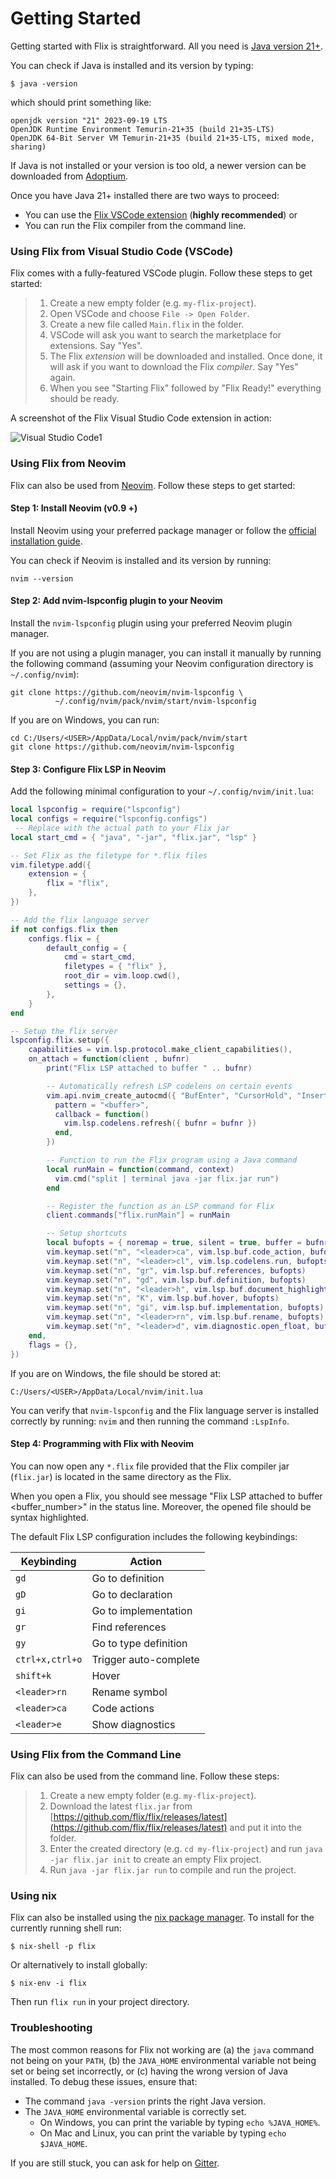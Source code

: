 # Getting Started

Getting started with Flix is straightforward. All you need is [Java version 21+](https://adoptium.net/temurin/releases/).

You can check if Java is installed and its version by typing:

```shell
$ java -version
```

which should print something like:

```
openjdk version "21" 2023-09-19 LTS
OpenJDK Runtime Environment Temurin-21+35 (build 21+35-LTS)
OpenJDK 64-Bit Server VM Temurin-21+35 (build 21+35-LTS, mixed mode, sharing)
```

If Java is not installed or your version is too old, a newer version can be
downloaded from [Adoptium](https://adoptium.net/temurin/releases/).

Once you have Java 21+ installed there are two ways to proceed:

- You can use the [Flix VSCode extension](https://marketplace.visualstudio.com/items?itemName=flix.flix) (__highly recommended__) or
- You can run the Flix compiler from the command line.

### Using Flix from Visual Studio Code (VSCode)

Flix comes with a fully-featured VSCode plugin. Follow these steps to get
started:

> 1. Create a new empty folder (e.g. `my-flix-project`).
> 2. Open VSCode and choose `File -> Open Folder`.
> 3. Create a new file called `Main.flix` in the folder. 
> 4. VSCode will ask you want to search the marketplace for extensions. Say "Yes".
> 5. The Flix _extension_ will be downloaded and installed. Once done, it will
>    ask if you want to download the Flix _compiler_. Say "Yes" again.
> 6. When you see "Starting Flix" followed by "Flix Ready!" everything should be ready.

A screenshot of the Flix Visual Studio Code extension in action:

![Visual Studio Code1](images/vscode1.png)

### Using Flix from Neovim

Flix can also be used from [Neovim](https://neovim.io/). Follow these steps to
get started:

#### Step 1: Install Neovim (v0.9 +)

Install Neovim using your preferred package manager or follow the [official installation guide](https://github.com/neovim/neovim/blob/master/INSTALL.md).

You can check if Neovim is installed and its version by running:

```shell
nvim --version
```

#### Step 2: Add nvim-lspconfig plugin to your Neovim

Install the `nvim-lspconfig` plugin using your preferred Neovim plugin manager.

If you are not using a plugin manager, you can install it manually by running
the following command (assuming your Neovim configuration directory is
`~/.config/nvim`):

```shell
git clone https://github.com/neovim/nvim-lspconfig \ 
          ~/.config/nvim/pack/nvim/start/nvim-lspconfig
```

If you are on Windows, you can run:

```shell
cd C:/Users/<USER>/AppData/Local/nvim/pack/nvim/start
git clone https://github.com/neovim/nvim-lspconfig
```

#### Step 3: Configure Flix LSP in Neovim

Add the following minimal configuration to your `~/.config/nvim/init.lua`:

```lua
local lspconfig = require("lspconfig")
local configs = require("lspconfig.configs")
 -- Replace with the actual path to your Flix jar
local start_cmd = { "java", "-jar", "flix.jar", "lsp" }

-- Set Flix as the filetype for *.flix files
vim.filetype.add({
    extension = {
        flix = "flix",
    },
})

-- Add the flix language server
if not configs.flix then
    configs.flix = {
        default_config = {
            cmd = start_cmd,
            filetypes = { "flix" },
            root_dir = vim.loop.cwd(),
            settings = {},
        },
    }
end

-- Setup the flix server
lspconfig.flix.setup({
    capabilities = vim.lsp.protocol.make_client_capabilities(),
    on_attach = function(client , bufnr)
        print("Flix LSP attached to buffer " .. bufnr)

        -- Automatically refresh LSP codelens on certain events
        vim.api.nvim_create_autocmd({ "BufEnter", "CursorHold", "InsertLeave" }, {
          pattern = "<buffer>",
          callback = function()
            vim.lsp.codelens.refresh({ bufnr = bufnr })
          end,
        })

        -- Function to run the Flix program using a Java command
        local runMain = function(command, context)
          vim.cmd("split | terminal java -jar flix.jar run")
        end

        -- Register the function as an LSP command for Flix
        client.commands["flix.runMain"] = runMain

        -- Setup shortcuts
        local bufopts = { noremap = true, silent = true, buffer = bufnr }
        vim.keymap.set("n", "<leader>ca", vim.lsp.buf.code_action, bufopts)
        vim.keymap.set("n", "<leader>cl", vim.lsp.codelens.run, bufopts)
        vim.keymap.set("n", "gr", vim.lsp.buf.references, bufopts)
        vim.keymap.set("n", "gd", vim.lsp.buf.definition, bufopts)
        vim.keymap.set("n", "<leader>h", vim.lsp.buf.document_highlight, bufopts)
        vim.keymap.set("n", "K", vim.lsp.buf.hover, bufopts)
        vim.keymap.set("n", "gi", vim.lsp.buf.implementation, bufopts)
        vim.keymap.set("n", "<leader>rn", vim.lsp.buf.rename, bufopts)
        vim.keymap.set("n", "<leader>d", vim.diagnostic.open_float, bufopts)
    end,
    flags = {},
})
```

If you are on Windows, the file should be stored at:

```shell
C:/Users/<USER>/AppData/Local/nvim/init.lua
```

You can verify that `nvim-lspconfig` and the Flix language server is installed
correctly by running: `nvim` and then running the command `:LspInfo`.

#### Step 4: Programming with Flix with Neovim

You can now open any `*.flix` file provided that the Flix compiler jar
(`flix.jar`) is located in the same directory as the Flix. 

When you open a Flix, you should see message "Flix LSP attached to buffer
<buffer_number>" in the status line. Moreover, the opened file should be syntax
highlighted. 

The default Flix LSP configuration includes the following keybindings:

| Keybinding      | Action                |
|-----------------|-----------------------|
| `gd`            | Go to definition      |
| `gD`            | Go to declaration     |
| `gi`            | Go to implementation  | 
| `gr`            | Find references       | 
| `gy`            | Go to type definition | 
| `ctrl+x,ctrl+o` | Trigger auto-complete |
| `shift+k`       | Hover                 |
| `<leader>rn`    | Rename symbol         |
| `<leader>ca`    | Code actions          | 
| `<leader>e`     | Show diagnostics      |

### Using Flix from the Command Line

Flix can also be used from the command line. Follow these steps:

> 1. Create a new empty folder (e.g. `my-flix-project`).
> 2. Download the latest `flix.jar` from [https://github.com/flix/flix/releases/latest](https://github.com/flix/flix/releases/latest) and put it into the folder.
> 3. Enter the created directory (e.g. `cd my-flix-project`) and run `java -jar flix.jar init` to create an empty Flix project.
> 4. Run `java -jar flix.jar run` to compile and run the project.

### Using nix

Flix can also be installed using the [nix package manager](https://nixos.org/).
To install for the currently running shell run:

```shell
$ nix-shell -p flix
```

Or alternatively to install globally:

```shell
$ nix-env -i flix
```

Then run `flix run` in your project directory.

### Troubleshooting

The most common reasons for Flix not working are (a) the `java` command not
being on your `PATH`, (b) the `JAVA_HOME` environmental variable not being set
or being set incorrectly, or (c) having the wrong version of Java installed. To
debug these issues, ensure that:

- The command `java -version` prints the right Java version.
- The `JAVA_HOME` environmental variable is correctly set. 
    - On Windows, you can print the variable by typing `echo %JAVA_HOME%`.
    - On Mac and Linux, you can print the variable by typing `echo $JAVA_HOME`.

If you are still stuck, you can ask for help on [Gitter](https://gitter.im/flix/Lobby).
